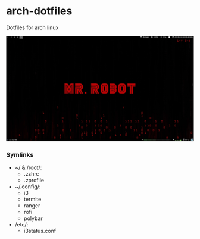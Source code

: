 # arch-dotfiles
Dotfiles for arch linux 

![Screenshot](https://github.com/planeer/arch-dotfiles/blob/master/screenshots/screenshot.jpg)

### Symlinks
* ~/ & /root/:
    * .zshrc
    * .zprofile
* ~/.config/:
    * i3
    * termite
    * ranger
    * rofi
    * polybar
* /etc/:
    * i3status.conf
